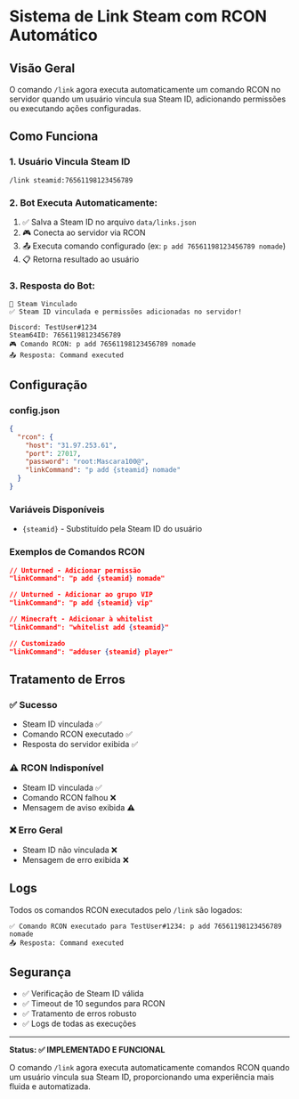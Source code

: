 # Sistema de Link Steam com RCON Automático

## Visão Geral
O comando `/link` agora executa automaticamente um comando RCON no servidor quando um usuário vincula sua Steam ID, adicionando permissões ou executando ações configuradas.

## Como Funciona

### 1. **Usuário Vincula Steam ID**
```
/link steamid:76561198123456789
```

### 2. **Bot Executa Automaticamente:**
1. ✅ Salva a Steam ID no arquivo `data/links.json`
2. 🎮 Conecta ao servidor via RCON
3. 📤 Executa comando configurado (ex: `p add 76561198123456789 nomade`)
4. 📋 Retorna resultado ao usuário

### 3. **Resposta do Bot:**
```
🔗 Steam Vinculado
✅ Steam ID vinculada e permissões adicionadas no servidor!

Discord: TestUser#1234
Steam64ID: 76561198123456789
🎮 Comando RCON: p add 76561198123456789 nomade
📤 Resposta: Command executed
```

## Configuração

### config.json
```json
{
  "rcon": {
    "host": "31.97.253.61",
    "port": 27017,
    "password": "root:Mascara100@",
    "linkCommand": "p add {steamid} nomade"
  }
}
```

### Variáveis Disponíveis
- `{steamid}` - Substituído pela Steam ID do usuário

### Exemplos de Comandos RCON
```json
// Unturned - Adicionar permissão
"linkCommand": "p add {steamid} nomade"

// Unturned - Adicionar ao grupo VIP
"linkCommand": "p add {steamid} vip"

// Minecraft - Adicionar à whitelist
"linkCommand": "whitelist add {steamid}"

// Customizado
"linkCommand": "adduser {steamid} player"
```

## Tratamento de Erros

### ✅ Sucesso
- Steam ID vinculada ✅
- Comando RCON executado ✅
- Resposta do servidor exibida ✅

### ⚠️ RCON Indisponível
- Steam ID vinculada ✅
- Comando RCON falhou ❌
- Mensagem de aviso exibida ⚠️

### ❌ Erro Geral
- Steam ID não vinculada ❌
- Mensagem de erro exibida ❌

## Logs
Todos os comandos RCON executados pelo `/link` são logados:
```
✅ Comando RCON executado para TestUser#1234: p add 76561198123456789 nomade
📤 Resposta: Command executed
```

## Segurança
- ✅ Verificação de Steam ID válida
- ✅ Timeout de 10 segundos para RCON
- ✅ Tratamento de erros robusto
- ✅ Logs de todas as execuções

---

**Status: ✅ IMPLEMENTADO E FUNCIONAL**

O comando `/link` agora executa automaticamente comandos RCON quando um usuário vincula sua Steam ID, proporcionando uma experiência mais fluida e automatizada.
